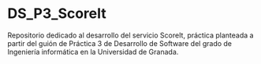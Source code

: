 # DS_P3_ScoreIt
Repositorio dedicado al desarrollo del servicio ScoreIt, práctica planteada a partir del guión de Práctica 3 de Desarrollo de Software del grado de Ingeniería informática en la Universidad de Granada.
